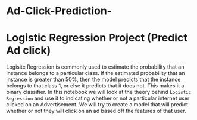 # Ad-Click-Prediction-

# Logistic Regression Project (Predict Ad click)

Logisitc Regression is commonly used to estimate the probability that an instance belongs to a particular class. If the estimated probability that an instance is greater than 50%, then the model predicts that the instance belongs to that class 1, or else it predicts that it does not. This makes it a binary classifier. In this notebook we will look at the theory behind `Logistic Regression`  and use it to indicating whether or not a particular internet user clicked on an Advertisement. We will try to create a model that will predict whether or not they will click on an ad based off the features of that user.
